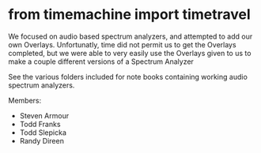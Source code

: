 
from timemachine import timetravel
==================================

We focused on audio based spectrum analyzers, and attempted to add our own Overlays. Unfortunatly, time did not permit us to get the Overlays completed, but we were able to very easily use the Overlays given to us to make a couple different versions of a Spectrum Analyzer

See the various folders included for note books containing working audio spectrum analyzers.

Members:
* Steven Armour
* Todd Franks
* Todd Slepicka
* Randy Direen
